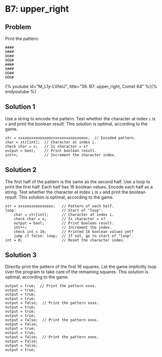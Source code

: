 # B7: upper_right

## Problem

Print the pattern:

```
####
O###
OO##
OOO#
####
O###
OO##
OOO#
```

{% youtube id="M_L1y-LVhkU", title="56. B7: upper_right, Comet 64" %}{% endyoutube %}

## Solution 1

Use a string to encode the pattern. Test whether the character at index `i` is
`x` and print the boolean result. This solution is optimal, according to the
game.

```
str = xxxxoxxxooxxoooxxxxxoxxxooxxooox;  // Encoded pattern.
char = str[int];  // Character at index i.
check char = x;   // Is character = x?
output = bool;    // Print boolean result.
int++;            // Increment the character index.
```

## Solution 2

The first half of the pattern is the same as the second half. Use a loop to
print the first half. Each half has 16 boolean values. Encode each half as a
string. Test whether the character at index `i` is `x` and print the boolean
result. This solution is optimal, according to the game.

```
str = xxxxoxxxooxxooox;   // Pattern of each half.
loop:                     // Start of "loop".
    char = str[int];      // Character at index i.
    check char = x;       // Is character = x?
    output = bool;        // Print boolean result.
    int++;                // Increment the index.
    check int = 16;       // Printed 16 boolean values yet?
    jump if false: loop;  // If not, go to start of "loop".
int = 0;                  // Reset the character index.
```

## Solution 3

Directly print the pattern of the first 16 squares. Let the game implicitly loop
over the program to take care of the remaining squares. This solution is
optimal, according to the game.

```
output = true;  // Print the pattern xxxx.
output = true;
output = true;
output = true;
output = false;  // Print the pattern oxxx.
output = true;
output = true;
output = true;
output = false;  // Print the pattern ooxx.
output = false;
output = true;
output = true;
output = false;  // Print the pattern ooox.
output = false;
output = false;
output = true;
```
